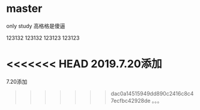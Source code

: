 # master
only study
高格格是傻逼

123132
123132
123123
123123

<<<<<<< HEAD
2019.7.20添加
=======
7.20添加

>>>>>>> dac0a14515949dd890c2416c8c47ecfbc42928de
。。。